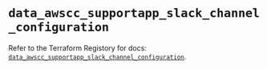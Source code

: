 # `data_awscc_supportapp_slack_channel_configuration`

Refer to the Terraform Registory for docs: [`data_awscc_supportapp_slack_channel_configuration`](https://registry.terraform.io/providers/hashicorp/awscc/0.70.0/docs/data-sources/supportapp_slack_channel_configuration).
